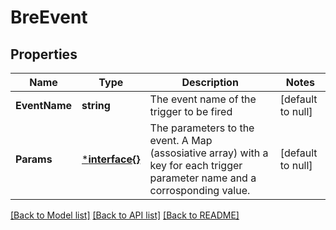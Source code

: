 # BreEvent

## Properties
Name | Type | Description | Notes
------------ | ------------- | ------------- | -------------
**EventName** | **string** | The event name of the trigger to be fired | [default to null]
**Params** | [***interface{}**](interface{}.md) | The parameters to the event. A Map (assosiative array) with a key for each trigger parameter name and a corrosponding value. | [default to null]

[[Back to Model list]](../README.md#documentation-for-models) [[Back to API list]](../README.md#documentation-for-api-endpoints) [[Back to README]](../README.md)


